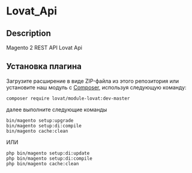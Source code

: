 # Lovat_Api

## Description
Magento 2 REST API Lovat Api

## Установка плагина

Загрузите расширение в виде ZIP-файла из этого репозитория или установите наш модуль с [Composer](https://getcomposer.org/), используя следующую команду:

```composer require lovat/module-lovat:dev-master```

далее выполните следующие команды
```
bin/magento setup:upgrade
bin/magento setup:di:compile
bin/magento cache:clean
```

ИЛИ

```
php bin/magento setup:di:update
php bin/magento setup:di:compile
php bin/magento cache:clean
```